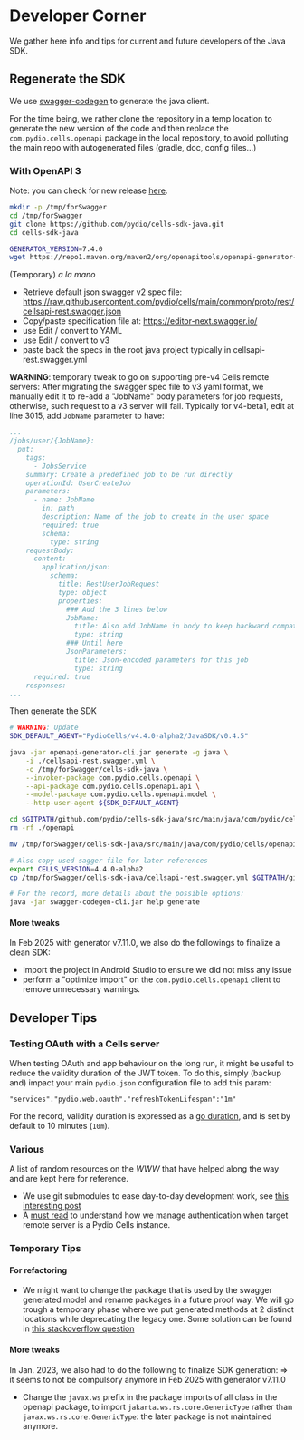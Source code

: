 # Developer Corner

We gather here info and tips for current and future developers of the Java SDK.

## Regenerate the SDK

We use [swagger-codegen](https://swagger.io/docs/open-source-tools/swagger-codegen/) to generate the
java client.

For the time being, we rather clone the repository in a temp location to generate the new version of
the code and then replace the `com.pydio.cells.openapi` package in the local repository, to avoid
polluting the main repo with autogenerated files (gradle, doc, config files...)

### With OpenAPI 3

Note: you can check for new
release [here](https://github.com/OpenAPITools/openapi-generator/releases).

```sh
mkdir -p /tmp/forSwagger
cd /tmp/forSwagger
git clone https://github.com/pydio/cells-sdk-java.git
cd cells-sdk-java

GENERATOR_VERSION=7.4.0
wget https://repo1.maven.org/maven2/org/openapitools/openapi-generator-cli/${GENERATOR_VERSION}/openapi-generator-cli-${GENERATOR_VERSION}.jar -O openapi-generator-cli.jar

```

(Temporary) _a la mano_

- Retrieve default json swagger v2 spec
  file: https://raw.githubusercontent.com/pydio/cells/main/common/proto/rest/cellsapi-rest.swagger.json
- Copy/paste specification file at: https://editor-next.swagger.io/
- use Edit / convert to YAML
- use Edit / convert to v3
- paste back the specs in the root java project typically in cellsapi-rest.swagger.yml

**WARNING**: temporary tweak to go on supporting pre-v4 Cells remote servers:
After migrating the swagger spec file to v3 yaml format, we manually edit it to re-add a "JobName"
body parameters for job requests, otherwise, such request to a v3 server will fail.
Typically for v4-beta1, edit at line 3015, add `JobName` parameter to have:

```yml
...
/jobs/user/{JobName}:
  put:
    tags:
      - JobsService
    summary: Create a predefined job to be run directly
    operationId: UserCreateJob
    parameters:
      - name: JobName
        in: path
        description: Name of the job to create in the user space
        required: true
        schema:
          type: string
    requestBody:
      content:
        application/json:
          schema:
            title: RestUserJobRequest
            type: object
            properties:
              ### Add the 3 lines below
              JobName:
                title: Also add JobName in body to keep backward compatibility with pre v4 versions
                type: string
              ### Until here
              JsonParameters:
                title: Json-encoded parameters for this job
                type: string
      required: true
    responses:
...
```

Then generate the SDK

```sh
# WARNING: Update
SDK_DEFAULT_AGENT="PydioCells/v4.4.0-alpha2/JavaSDK/v0.4.5"

java -jar openapi-generator-cli.jar generate -g java \
    -i ./cellsapi-rest.swagger.yml \
    -o /tmp/forSwagger/cells-sdk-java \
    --invoker-package com.pydio.cells.openapi \
    --api-package com.pydio.cells.openapi.api \
    --model-package com.pydio.cells.openapi.model \
    --http-user-agent ${SDK_DEFAULT_AGENT}

cd $GITPATH/github.com/pydio/cells-sdk-java/src/main/java/com/pydio/cells/
rm -rf ./openapi

mv /tmp/forSwagger/cells-sdk-java/src/main/java/com/pydio/cells/openapi .

# Also copy used sagger file for later references
export CELLS_VERSION=4.4.0-alpha2
cp /tmp/forSwagger/cells-sdk-java/cellsapi-rest.swagger.yml $GITPATH/github.com/pydio/cells-sdk-java/src/main/java/com/pydio/cells/openapi/cellsapi-rest-${CELLS_VERSION}.swagger.yml

# For the record, more details about the possible options:
java -jar swagger-codegen-cli.jar help generate
```

#### More tweaks

In Feb 2025 with generator v7.11.0, we also do the followings to finalize a clean SDK:

- Import the project in Android Studio to ensure we did not miss any issue
- perform a "optimize import" on the `com.pydio.cells.openapi` client to remove unnecessary
  warnings.


## Developer Tips

### Testing OAuth with a Cells server

When testing OAuth and app behaviour on the long run, it might be useful to reduce the validity
duration of the JWT token.
To do this, simply (backup and) impact your main `pydio.json` configuration file to add this param:

`"services"."pydio.web.oauth"."refreshTokenLifespan":"1m"`

For the record, validity duration is expressed as a [go duration](https://pkg.go.dev/time#Duration),
and is set by default to 10 minutes (`10m`).

### Various

A list of random resources on the _WWW_ that have helped along the way and are kept here for
reference.

- We use git submodules to ease day-to-day development work,
  see [this interesting post](https://blog.bitsrc.io/how-to-utilize-submodules-within-git-repos-5dfdd1c62d09)
- A [must read](https://auth0.com/docs/flows/call-your-api-using-the-authorization-code-flow) to
  understand how we manage authentication when target remote server is a Pydio Cells instance.

### Temporary Tips

#### For refactoring

- We might want to change the package that is used by the swagger generated model and rename
  packages in a future proof way. We will go trough a temporary phase where we put generated methods
  at 2 distinct locations while deprecating the legacy one. Some solution can be found
  in [this stackoverflow question](https://stackoverflow.com/questions/5074454/what-is-the-clearest-way-to-deprecate-a-package-in-java)

#### More tweaks

In Jan. 2023, we also had to do the following to finalize SDK generation:
=> it seems to not be compulsory anymore in Feb 2025 with generator v7.11.0

- Change the `javax.ws` prefix in the package imports of all class in the openapi package, to
  import `jakarta.ws.rs.core.GenericType` rather than `javax.ws.rs.core.GenericType`: the later
  package is not maintained anymore.
